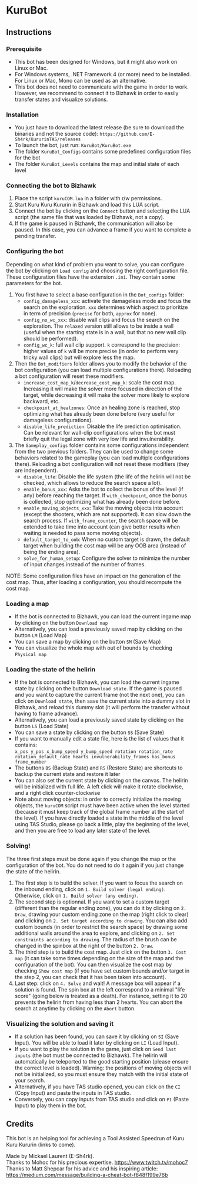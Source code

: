 # KuruBot

## Instructions

### Prerequisite

- This bot has been designed for Windows, but it might also work on Linux or Mac.
- For Windows systems, .NET Framework 4 (or more) need to be installed. For Linux or Mac, Mono can be used as an alternative.
- This bot does not need to communicate with the game in order to work. However, we recommend to connect it to Bizhawk in order to easily transfer states and visualize solutions.

### Installation

- You just have to download the latest release (be sure to download the binaries and not the source code): `https://github.com/E-Sh4rk/KururinTAS/releases`
- To launch the bot, just run: `KuruBot/KuruBot.exe`
- The folder `KuruBot_Configs` contains some predefined configuration files for the bot
- The folder `KuruBot_Levels` contains the map and initial state of each level

### Connecting the bot to Bizhawk

1. Place the script `kuruCOM.lua` in a folder with r/w permissions.
2. Start Kuru Kuru Kururin in Bizhawk and load this LUA script.
3. Connect the bot by clicking on the `Connect` button and selecting the LUA script (the same file that was loaded by Bizhawk, not a copy).
4. If the game is paused in Bizhawk, the communication will also be paused. In this case, you can advance a frame if you want to complete a pending transfer.

### Configuring the bot

Depending on what kind of problem you want to solve, you can configure the bot by clicking on `Load config` and choosing the right configuration file.
These configuration files have the extension `.ini`. They contain some parameters for the bot.

1. You first have to select a base configuration in the `Bot_configs` folder:
     - `config_damageless_xxx`: activate the damageless mode and focus the search on the exploration. `xxx` determines which aspect to prioritize in term of precision (`precise` for both, `approx` for none).
     - `config_no_wc_xxx`: disable wall clips and focus the search on the exploration. The `relaxed` version still allows to be inside a wall (useful when the starting state is in a wall, but that no new wall clip should be performed).
     - `config_wc_k`: full wall clip support. `k` correspond to the precision: higher values of `k` will be more precise (in order to perform very tricky wall clips) but will explore less the map.
2. Then the `Bot_modifiers` folder allows you to modify the behavior of the bot configuration (you can load multiple configurations there). Reloading a bot configuration will reset these modifiers.
     - `increase_cost_map_k`/`decrease_cost_map_k`: scale the cost map. Increasing it will make the solver more focused in direction of the target, while decreasing it will
     make the solver more likely to explore backward, etc.
     - `checkpoint_at_healzones`: Once an healing zone is reached, stop optimizing what has already been done before (very useful for damageless configurations).
     - `disable_life_prediction`: Disable the life prediction optimisation. Can be relevant for wall-clip configurations when the bot must briefly quit the legal zone with very low life and invulnerability.
3. The `Gameplay_configs` folder contains some configurations independent from the two previous folders. They can be used to change some behaviors related to the gameplay (you can load multiple configurations there).
Reloading a bot configuration will not reset these modifiers (they are independent).
     - `disable_life`: Disable the life system (the life of the helirin will not be checked, which allows to reduce the search space a lot).
     - `enable_bonus_xxx`: Asks the bot to collect the bonus of the level (if any) before reaching the target. If `with_checkpoint`, once the bonus is collected, stop optimizing what has already been done before.
     - `enable_moving_objects_xxx`: Take the moving objects into account (except the shooters, which are not supported). It can slow down the search process. If `with_frame_counter`, the search space will be extended to take time into account (can give better results when waiting is needed to pass some moving objects).
     - `default_target_to_oob`: When no custom target is drawn, the default target when building the cost map will be any OOB area (instead of being the ending area).
     - `solve_for_human_setup`: Configure the solver to minimize the number of input changes instead of the number of frames.

NOTE: Some configuration files have an impact on the generation of the cost map. Thus, after loading a configuration, you should recompute the cost map.

### Loading a map

- If the bot is connected to Bizhawk, you can load the current ingame map by clicking on the button `Download map`
- Alternatively, you can load a previously saved map by clicking on the button `LM` (Load Map)
- You can save a map by clicking on the button `SM` (Save Map)
- You can visualize the whole map with out of bounds by checking `Physical map`

### Loading the state of the helirin

- If the bot is connected to Bizhawk, you can load the current ingame state by clicking on the button `Download state`. If the game is paused and you want to capture the current frame (not the next one), you can click on `Download state`, then save the current state into a dummy slot in Bizhawk, and reload this dummy slot (it will perform the transfer without having to frame advance).
- Alternatively, you can load a previously saved state by clicking on the button `LS` (Load State)
- You can save a state by clicking on the button `SS` (Save State)
- If you want to manually edit a state file, here is the list of values that it contains:  
`x_pos y_pos x_bump_speed y_bump_speed rotation rotation_rate rotation_default_rate hearts invulnerability_frames has_bonus frame_number`
- The buttons `BS` (Backup State) and `RS` (Restore State) are shortcuts to backup the current state and restore it later
- You can also set the current state by clicking on the canvas. The helirin will be initialized with full life. A left click will make it rotate clockwise, and a right click counter-clockwise
- Note about moving objects: in order to correctly initialize the moving objects, the `kuruCOM` script must have been active when the level started (because it must keep track of the global frame number at the start of the level). If you have directly loaded a state in the middle of the level using TAS Studio, please go back a little, play the beginning of the level, and then you are free to load any later state of the level.

### Solving!

The three first steps must be done again if you change the map or the configuration of the bot. You do not need to do it again if you just change the state of the helirin.

1. The first step is to build the solver. If you want to focus the search on the inbound ending, click on `1. Build solver (legal ending)`. Otherwise, click on `1. Build solver (any ending)`.
2. The second step is optionnal. If you want to set a custom target (different than the regular ending zone), you can do it by clicking on `2. Draw`, drawing your custom ending zone on the map (right click to clear) and clicking on `2. Set target according to drawing`. You can also add custom bounds (in order to restrict the search space) by drawing some additional walls around the area to explore, and clicking on `2. Set constraints according to drawing`. The radius of the brush can be changed in the spinbox at the right of the button `2. Draw`.
3. The third step is to build the cost map. Just click on the button `3. Cost map` (it can take some times depending on the size of the map and the configuration of the bot). You can then visualize the cost map by checking `Show cost map` (if you have set custom bounds and/or target in the step 2, you can check that it has been taken into account).
4. Last step: click on `4. Solve` and wait! A message box will appear if a solution is found. The spin box at the left correspond to a minimal "life score" (going below is treated as a death). For instance, setting it to 20 prevents the helirin from having less than 2 hearts. You can abort the search at anytime by clicking on the `Abort` button.

### Visualizing the solution and saving it

- If a solution has been found, you can save it by clicking on `SI` (Save Input). You will be able to load it later by clicking on `LI` (Load Input).
- If you want to play the solution in the game, just click on `Send last inputs` (the bot must be connected to Bizhawk). The helirin will automatically be teleported to the good starting position (please ensure the correct level is loaded). Warning: the positions of moving objects will not be initialized, so you must ensure they match with the initial state of your search.
- Alternatively, if you have TAS studio opened, you can click on the `CI` (Copy Input) and paste the inputs in TAS studio.
- Conversely, you can copy inputs from TAS studio and click on `PI` (Paste Input) to play them in the bot.

## Credits

This bot is an helping tool for achieving a Tool Assisted Speedrun of Kuru Kuru Kururin (links to come).

Made by Mickael Laurent (E-Sh4rk).  
Thanks to Mohoc for his precious expertise. https://www.twitch.tv/mohoc7  
Thanks to Matt Shepcar for his advice and his inspiring article: https://medium.com/message/building-a-cheat-bot-f848f199e76b
